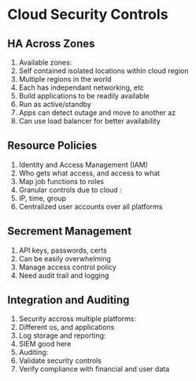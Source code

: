 # Cloud Security Controls

## HA Across Zones

1. Available zones:
 1. Self contained isolated locations within cloud region
 1. Multiple regions in the world
 1. Each has independant networking, etc
1. Build applications to be readily available
 1. Run as active/standby
 1. Apps can detect outage and move to another az
1. Can use load balancer for better availability

## Resource Policies

1. Identity and Access Management (IAM)
1. Who gets what access, and access to what
1. Map job functions to roles
1. Granular controls due to cloud :
 1. IP, time, group
1. Centralized user accounts over all platforms

## Secrement Management

1. API keys, passwords, certs
1. Can be easily overwhelming
1. Manage access control policy
1. Need audit trail and logging

## Integration and Auditing

1. Security accross multiple platforms:
 1. Different os, and applications
1. Log storage and reporting:
 1. SIEM good here
1. Auditing:
 1. Validate security controls
 1. Verify compliance with financial and user data
